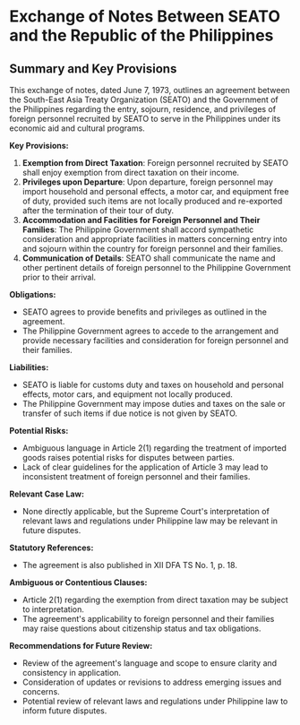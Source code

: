 **Exchange of Notes Between SEATO and the Republic of the Philippines**
===========================================================

**Summary and Key Provisions**
---------------------------

This exchange of notes, dated June 7, 1973, outlines an agreement between the South-East Asia Treaty Organization (SEATO) and the Government of the Philippines regarding the entry, sojourn, residence, and privileges of foreign personnel recruited by SEATO to serve in the Philippines under its economic aid and cultural programs.

**Key Provisions:**

1. **Exemption from Direct Taxation**: Foreign personnel recruited by SEATO shall enjoy exemption from direct taxation on their income.
2. **Privileges upon Departure**: Upon departure, foreign personnel may import household and personal effects, a motor car, and equipment free of duty, provided such items are not locally produced and re-exported after the termination of their tour of duty.
3. **Accommodation and Facilities for Foreign Personnel and Their Families**: The Philippine Government shall accord sympathetic consideration and appropriate facilities in matters concerning entry into and sojourn within the country for foreign personnel and their families.
4. **Communication of Details**: SEATO shall communicate the name and other pertinent details of foreign personnel to the Philippine Government prior to their arrival.

**Obligations:**

* SEATO agrees to provide benefits and privileges as outlined in the agreement.
* The Philippine Government agrees to accede to the arrangement and provide necessary facilities and consideration for foreign personnel and their families.

**Liabilities:**

* SEATO is liable for customs duty and taxes on household and personal effects, motor cars, and equipment not locally produced.
* The Philippine Government may impose duties and taxes on the sale or transfer of such items if due notice is not given by SEATO.

**Potential Risks:**

* Ambiguous language in Article 2(1) regarding the treatment of imported goods raises potential risks for disputes between parties.
* Lack of clear guidelines for the application of Article 3 may lead to inconsistent treatment of foreign personnel and their families.

**Relevant Case Law:**

* None directly applicable, but the Supreme Court's interpretation of relevant laws and regulations under Philippine law may be relevant in future disputes.

**Statutory References:**

* The agreement is also published in XII DFA TS No. 1, p. 18.

**Ambiguous or Contentious Clauses:**

* Article 2(1) regarding the exemption from direct taxation may be subject to interpretation.
* The agreement's applicability to foreign personnel and their families may raise questions about citizenship status and tax obligations.

**Recommendations for Future Review:**

* Review of the agreement's language and scope to ensure clarity and consistency in application.
* Consideration of updates or revisions to address emerging issues and concerns.
* Potential review of relevant laws and regulations under Philippine law to inform future disputes.